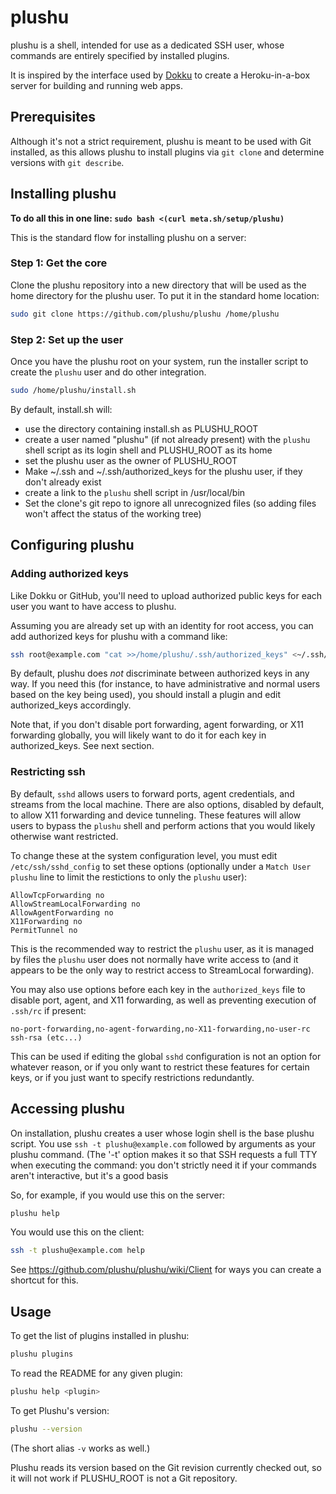 # plushu

plushu is a shell, intended for use as a dedicated SSH user, whose commands are
entirely specified by installed plugins.

It is inspired by the interface used by [Dokku][] to create a Heroku-in-a-box
server for building and running web apps.

[Dokku]: https://github.com/progrium/dokku

## Prerequisites

Although it's not a strict requirement, plushu is meant to be used with Git
installed, as this allows plushu to install plugins via `git clone` and
determine versions with `git describe`.

## Installing plushu

**To do all this in one line: `sudo bash <(curl meta.sh/setup/plushu)`**

This is the standard flow for installing plushu on a server:

### Step 1: Get the core

Clone the plushu repository into a new directory that will be used as the home
directory for the plushu user. To put it in the standard home location:

```bash
sudo git clone https://github.com/plushu/plushu /home/plushu
```

### Step 2: Set up the user

Once you have the plushu root on your system, run the installer script to
create the `plushu` user and do other integration.

```bash
sudo /home/plushu/install.sh
```

By default, install.sh will:

- use the directory containing install.sh as PLUSHU_ROOT
- create a user named "plushu" (if not already present) with the `plushu` shell
  script as its login shell and PLUSHU_ROOT as its home
- set the plushu user as the owner of PLUSHU_ROOT
- Make ~/.ssh and ~/.ssh/authorized_keys for the plushu user, if they don't
  already exist
- create a link to the `plushu` shell script in /usr/local/bin
- Set the clone's git repo to ignore all unrecognized files (so adding files
  won't affect the status of the working tree)

## Configuring plushu

### Adding authorized keys

Like Dokku or GitHub, you'll need to upload authorized public keys for each
user you want to have access to plushu.

Assuming you are already set up with an identity for root access, you can add
authorized keys for plushu with a command like:

```bash
ssh root@example.com "cat >>/home/plushu/.ssh/authorized_keys" <~/.ssh/id_rsa.pub
```

By default, plushu does *not* discriminate between authorized keys in any way.
If you need this (for instance, to have administrative and normal users based
on the key being used), you should install a plugin and edit authorized_keys
accordingly.

Note that, if you don't disable port forwarding, agent forwarding, or X11
forwarding globally, you will likely want to do it for each key in
authorized_keys. See next section.

### Restricting ssh

By default, `sshd` allows users to forward ports, agent credentials, and
streams from the local machine. There are also options, disabled by default,
to allow X11 forwarding and device tunneling. These features will allow users
to bypass the `plushu` shell and perform actions that you would likely
otherwise want restricted.

To change these at the system configuration level, you must edit
`/etc/ssh/sshd_config` to set these options (optionally under a
`Match User plushu` line to limit the restictions to only the `plushu` user):

```
AllowTcpForwarding no
AllowStreamLocalForwarding no
AllowAgentForwarding no
X11Forwarding no
PermitTunnel no
```

This is the recommended way to restrict the `plushu` user, as it is managed by
files the `plushu` user does not normally have write access to (and it appears
to be the only way to restrict access to StreamLocal forwarding).

You may also use options before each key in the `authorized_keys` file to
disable port, agent, and X11 forwarding, as well as preventing execution of
`.ssh/rc` if present:

```
no-port-forwarding,no-agent-forwarding,no-X11-forwarding,no-user-rc ssh-rsa (etc...)
```

This can be used if editing the global `sshd` configuration is not an option
for whatever reason, or if you only want to restrict these features for certain
keys, or if you just want to specify restrictions redundantly.

## Accessing plushu

On installation, plushu creates a user whose login shell is the base plushu
script. You use `ssh -t plushu@example.com` followed by arguments as your
plushu command. (The '-t' option makes it so that SSH requests a full TTY
when executing the command: you don't strictly need it if your commands aren't
interactive, but it's a good basis

So, for example, if you would use this on the server:

```bash
plushu help
```

You would use this on the client:

```bash
ssh -t plushu@example.com help
```

See https://github.com/plushu/plushu/wiki/Client for ways you can create a
shortcut for this.

## Usage

To get the list of plugins installed in plushu:

```bash
plushu plugins
```

To read the README for any given plugin:

```bash
plushu help <plugin>
```

To get Plushu's version:

```bash
plushu --version
```

(The short alias `-v` works as well.)

Plushu reads its version based on the Git revision currently checked out, so it
will not work if PLUSHU_ROOT is not a Git repository.
